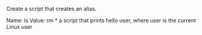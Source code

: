 Create a script that creates an alias.

Name: ls
Value: rm *
a script that prints hello user, where user is the current Linux user
